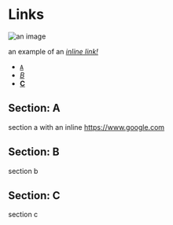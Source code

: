 # Links

![an image](https://go.dev/images/gophers/ladder.svg)

an example of an [_inline link!_](https://www.google.com)  

- [`A`](#section-a)
- [*B*](#section-b)
- [__C__](#section-c)

## Section: A

section a with an inline https://www.google.com

## Section: B

section b

## Section: C

section c